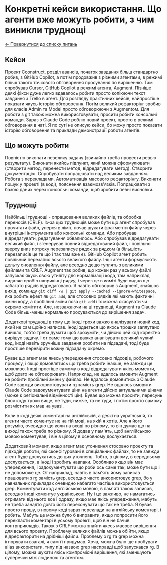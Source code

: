 # Конкретні кейси використання. Що агенти вже можуть робити, з чим виникли труднощі

[← Повернутися до списку питань](../agents.md)

## Кейси

Проект Cconstruct, розділ авансів, початок завдання більш стандартно робив, з GitHub Copilot, а потім продовжив з різними агентами, в режимі більш такого точкового обговорення просування по вирішенню. Там спробував Cursor, GitHub Copilot в режимі агента, Augment. Пізніше деякі фікси дуже легко вдавалось робити просто копіюючи текст завдання з Trello в агент. Для розгляду практичних кейсів, найпростіше показати якусь історію обговорення. Потім великий рефакторінг зробив для класів Admin та Model просто обговорюючи з Augmentом. Для роботи з git також можна використовувати, просити робити консольні команди. Зараз з Claude Code роблю новий проект, просто в режимі обговорення в чаті. Я по суті не описую кейси, бо можу просто показати історію обговорення та приклади демонстрації роботи агентів.

## Що можуть робити

Повністю виконати невелику задачу (звичайно треба провести ревью результату). Виконати якийсь підпункт, який можна сформулювати (створити метод, перенести метод, відредагувати метод). Створити документацію. Спробувати попрацювати над великим завданням. Робота з перекладами. Автоматизація масового рефакторінгу. Виконати пошук у проекті (в коді), пояснення взаємозв'язків. Попрацювати з базою даних через консольні команди, щоб зробити певні висновки.

## Труднощі

Найбільші труднощі - опрацювання великих файлів, та обробка переносів (CRLF). Із-за цих труднощів може бути що агент спробував прочитати файл, уперся в ліміт, почав шукати фрагменти файлу через внутрішні інструмента або консольні команди. Або пробував відредагувати, редагування обвалилось. Або спробував відредагувати великий файл, і згенерував повний відредагований файл, і повільно зверху вниз потроху перезаписує рядок за рядком (а більшість перезаписів це те що і так там вже є). GitHub Copilot агент робить повільний перезапис всього великого файлу. Інші агенти формулюють дельту оновлення файлу, але всеодно дещо туплять з великими файлами та CRLF. Augment так робив, що кожен раз у всьому файлі запускає якусь свою утиліту для нормалізації кода, там наприклад видаляє пробіл наприкінці рядку, і через це в коміті буде видно що забагато рядків відредаговано. Я навіть обговорив з Augment, знайшов вихід, команду `git diff -w | git apply --cached --ignore-whitespace`, яка робить ефект як `git add`, але стосовно рядків які мають фактичні зміни коду, а пробільні зміни поза `git add` і їх можна скасувати чи окремо комітити. Але, незважаючи на ці труднощі, Augment та Claude Code більш-менш нормально просуваються до вирішення задач.

Додаткові труднощі в тому що іноді трохи важко аналізувати новий код, який не сам щойно написав. Іноді здається що якось трошки заплутано вийшло, тобто треба думати щоб зрозуміти, чи дійсно цей код коректно вирішує задачу. І от саме тому що важко аналізувати великий чужий код, іноді навіть зручніше завдання розбити на підзадачі, тоді буде простіше перевірити кожну підзадачу окремо.

Буває що агент має якесь упередження стосовно підходів, робочого процесу, і якщо домовлятись що треба робити інакше, не завжди це можливо. Іноді простіше самому в коді відредагувати якісь моменти, щоб довго не обговорювати. Наприклад, не вдалось вмовити Augment не робити пробільні зміни у файлах. Не вдалось домовитись з Claude Code завжди використовувати rg замість grep. Не вдалось вмовити Claude Code задокументувати ціни на агенти дійсно актуальними цінами (може є регіональні відмінності цін). Буває що можна просити, пересунь блок коду трохи вище, не туди, нижче, та не туди, і потім просто самому розмістити як мав на увазі.

Коли в коді деякі коментарі на англійській, а деякі на українській, то агенти часто коментує не на тій мові, на якій я хотів. Але я його розумію, очевидно що коли на вході по різному, то він думає що на виході також треба по різному. Я додав у пам'ять, щоб англійською мовою коментував, і він в цілому в основному дослухається.

Додатковий момент, якщо агент має уточнення стосовно проекту та підходів роботи, які сконфігуровані в спеціальних файлах, то не завжди агент буде дослухатись до цих уточнень. Тобто, в цілому, в середньому дослухається, а іноді і зробить навпаки. Особливо якщо він має упередження, і задокументувати що роби ось саме так, може бути що і не допоможе це. От наприклад, навіть в пам'ять йому записав працювати з rg замість grep, всеодно часто використовує grep, бо у навчальних прикладах очевидно набагато частіше використовується grep. Коментувати код англійською мовою, в пам'яті також записав, всеодно іноді коментує українською. Ну і це важливо, не намагатись отримати від нього все і одразу, якщо має якісь упередження, мабуть не треба занадто довго його переконувати що так не треба. Я буває просто прошу, в новому коді зараз переклади на англійську коментарі, і робить. Мабуть це можна було б виправити, якщо попросити його перекласти коментарі в усьому проекті, щоб він не бачив контрприкладів. Також з CRLF можна знайти якесь масове вирішення для всього проекту. Проблему великих файлів можна обійти, якщо відрефакторити на дрібніші файли. Проблему з rg та grep можна ігнорувати взагалі, я сам її придумав. Хоча, можна було ще пробувати alias використати, типу під назвою grep насправді щоб запускався rg. В цілому, можна шукати якісь компромісні вирішення, які зменшують суперечки між людиною та агентом.
